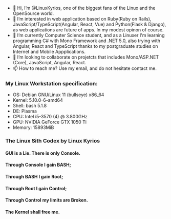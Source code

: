 - 👋 Hi, I’m @LinuxKyrios, one of the biggest fans of the Linux and the OpenSource world. 
- 👀 I’m interested in web application based on Ruby(Ruby on Rails), JavaScript/TypeScript(Angular, React, Vue) and Python(Flask & Django), as web applications are future of apps. In my modest opinon of course.
- 🌱 I’m currently Computer Science student, and as a Linuxer I'm learning programming C# with Mono Framework and .NET 5.0, also trying with Angular, React and TypeScript thanks to my postgraduate studies on Internet and Mobile Appplications.
- 💞️ I’m looking to collaborate on projetcts that includes Mono/ASP.NET (Core), JavaScript, Angular, React.
- 📫 How to reach me? Use my email, and do not hesitate contact me.

### My Linux Workstation specification:

- OS: Debian GNU/Linux 11 (bullseye) x86_64 
- Kernel: 5.10.0-6-amd64 
- Shell: bash 5.1.8 
- DE: Plasma 
- CPU: Intel i5-3570 (4) @ 3.800GHz 
- GPU: NVIDIA GeForce GTX 1050 Ti 
- Memory: 15893MiB 

### The Linux Sith Codex by Linux Kyrios
#### GUI is a Lie. There is only Console. 
#### Through Console I gain BASH; 
#### Through BASH I gain Root; 
#### Through Root I gain Control; 
#### Through Control my limits are Broken.
#### The Kernel shall free me.
                      
                      
<!---
LinuxKyrios/LinuxKyrios is a ✨ special ✨ repository because its `README.md` (this file) appears on your GitHub profile.
You can click the Preview link to take a look at your changes.
--->

